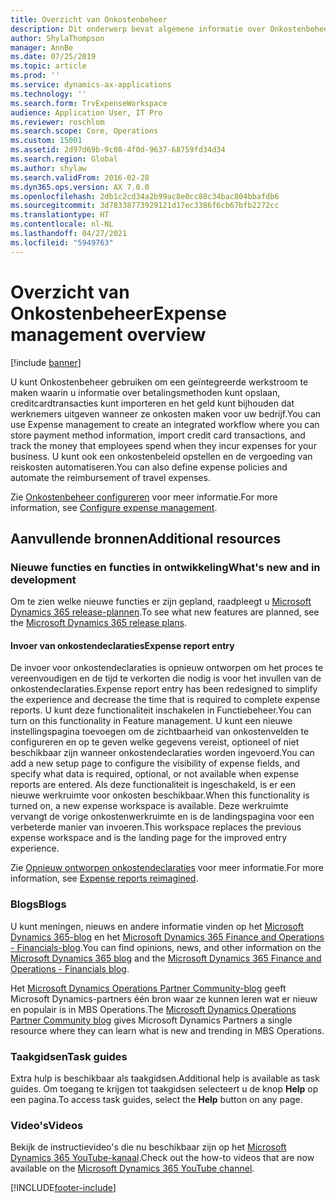 ```yaml
---
title: Overzicht van Onkostenbeheer
description: Dit onderwerp bevat algemene informatie over Onkostenbeheer en koppelingen naar aanvullende bronnen. U kunt Onkostenbeheer gebruiken om een geïntegreerde werkstroom te maken waarin u informatie over betalingsmethoden kunt opslaan, creditcardtransacties kunt importeren en het geld kunt bijhouden dat werknemers uitgeven wanneer ze onkosten maken voor uw bedrijf.
author: ShylaThompson
manager: AnnBe
ms.date: 07/25/2019
ms.topic: article
ms.prod: ''
ms.service: dynamics-ax-applications
ms.technology: ''
ms.search.form: TrvExpenseWorkspace
audience: Application User, IT Pro
ms.reviewer: roschlom
ms.search.scope: Core, Operations
ms.custom: 15001
ms.assetid: 2d97d69b-9c08-4f0d-9637-68759fd34d34
ms.search.region: Global
ms.author: shylaw
ms.search.validFrom: 2016-02-28
ms.dyn365.ops.version: AX 7.0.0
ms.openlocfilehash: 2db1c2cd34a2b99ac8e0cc88c34bac804bbafdb6
ms.sourcegitcommit: 3d78338773929121d17ec3386f6cb67bfb2272cc
ms.translationtype: HT
ms.contentlocale: nl-NL
ms.lasthandoff: 04/27/2021
ms.locfileid: "5949763"
---
```

# <a name="expense-management-overview"></a><span data-ttu-id="a499a-104">Overzicht van Onkostenbeheer</span><span class="sxs-lookup"><span data-stu-id="a499a-104">Expense management overview</span></span>

[!include [banner](../includes/banner.md)]

<span data-ttu-id="a499a-105">U kunt Onkostenbeheer gebruiken om een geïntegreerde werkstroom te maken waarin u informatie over betalingsmethoden kunt opslaan, creditcardtransacties kunt importeren en het geld kunt bijhouden dat werknemers uitgeven wanneer ze onkosten maken voor uw bedrijf.</span><span class="sxs-lookup"><span data-stu-id="a499a-105">You can use Expense management to create an integrated workflow where you can store payment method information, import credit card transactions, and track the money that employees spend when they incur expenses for your business.</span></span> <span data-ttu-id="a499a-106">U kunt ook een onkostenbeleid opstellen en de vergoeding van reiskosten automatiseren.</span><span class="sxs-lookup"><span data-stu-id="a499a-106">You can also define expense policies and automate the reimbursement of travel expenses.</span></span>

<span data-ttu-id="a499a-107">Zie [Onkostenbeheer configureren](plan-expense-management.md) voor meer informatie.</span><span class="sxs-lookup"><span data-stu-id="a499a-107">For more information, see [Configure expense management](plan-expense-management.md).</span></span>

## <a name="additional-resources"></a><span data-ttu-id="a499a-108">Aanvullende bronnen</span><span class="sxs-lookup"><span data-stu-id="a499a-108">Additional resources</span></span>

### <a name="whats-new-and-in-development"></a><span data-ttu-id="a499a-109">Nieuwe functies en functies in ontwikkeling</span><span class="sxs-lookup"><span data-stu-id="a499a-109">What's new and in development</span></span>

<span data-ttu-id="a499a-110">Om te zien welke nieuwe functies er zijn gepland, raadpleegt u [Microsoft Dynamics 365 release-plannen](/dynamics365/release-plans/).</span><span class="sxs-lookup"><span data-stu-id="a499a-110">To see what new features are planned, see the [Microsoft Dynamics 365 release plans](/dynamics365/release-plans/).</span></span>

#### <a name="expense-report-entry"></a><span data-ttu-id="a499a-111">Invoer van onkostendeclaraties</span><span class="sxs-lookup"><span data-stu-id="a499a-111">Expense report entry</span></span>

<span data-ttu-id="a499a-112">De invoer voor onkostendeclaraties is opnieuw ontworpen om het proces te vereenvoudigen en de tijd te verkorten die nodig is voor het invullen van de onkostendeclaraties.</span><span class="sxs-lookup"><span data-stu-id="a499a-112">Expense report entry has been redesigned to simplify the experience and decrease the time that is required to complete expense reports.</span></span> <span data-ttu-id="a499a-113">U kunt deze functionaliteit inschakelen in Functiebeheer.</span><span class="sxs-lookup"><span data-stu-id="a499a-113">You can turn on this functionality in Feature management.</span></span> <span data-ttu-id="a499a-114">U kunt een nieuwe instellingspagina toevoegen om de zichtbaarheid van onkostenvelden te configureren en op te geven welke gegevens vereist, optioneel of niet beschikbaar zijn wanneer onkostendeclaraties worden ingevoerd.</span><span class="sxs-lookup"><span data-stu-id="a499a-114">You can add a new setup page to configure the visibility of expense fields, and specify what data is required, optional, or not available when expense reports are entered.</span></span> <span data-ttu-id="a499a-115">Als deze functionaliteit is ingeschakeld, is er een nieuwe werkruimte voor onkosten beschikbaar.</span><span class="sxs-lookup"><span data-stu-id="a499a-115">When this functionality is turned on, a new expense workspace is available.</span></span> <span data-ttu-id="a499a-116">Deze werkruimte vervangt de vorige onkostenwerkruimte en is de landingspagina voor een verbeterde manier van invoeren.</span><span class="sxs-lookup"><span data-stu-id="a499a-116">This workspace replaces the previous expense workspace and is the landing page for the improved entry experience.</span></span>

<span data-ttu-id="a499a-117">Zie [Opnieuw ontworpen onkostendeclaraties](ExpenseWorkspaceNew.md) voor meer informatie.</span><span class="sxs-lookup"><span data-stu-id="a499a-117">For more information, see [Expense reports reimagined](ExpenseWorkspaceNew.md).</span></span>

### <a name="blogs"></a><span data-ttu-id="a499a-118">Blogs</span><span class="sxs-lookup"><span data-stu-id="a499a-118">Blogs</span></span>

<span data-ttu-id="a499a-119">U kunt meningen, nieuws en andere informatie vinden op het [Microsoft Dynamics 365-blog](https://community.dynamics.com/b/msftdynamicsblog?c=Enterprise) en het [Microsoft Dynamics 365 Finance and Operations - Financials-blog](https://community.dynamics.com/365/financeandoperations/b/financials).</span><span class="sxs-lookup"><span data-stu-id="a499a-119">You can find opinions, news, and other information on the [Microsoft Dynamics 365 blog](https://community.dynamics.com/b/msftdynamicsblog?c=Enterprise) and the [Microsoft Dynamics 365 Finance and Operations - Financials blog](https://community.dynamics.com/365/financeandoperations/b/financials).</span></span>

<span data-ttu-id="a499a-120">Het [Microsoft Dynamics Operations Partner Community-blog](https://community.dynamics.com/partner/b/operationspartnercommunityblog) geeft Microsoft Dynamics-partners één bron waar ze kunnen leren wat er nieuw en populair is in MBS Operations.</span><span class="sxs-lookup"><span data-stu-id="a499a-120">The [Microsoft Dynamics Operations Partner Community blog](https://community.dynamics.com/partner/b/operationspartnercommunityblog) gives Microsoft Dynamics Partners a single resource where they can learn what is new and trending in MBS Operations.</span></span>

### <a name="task-guides"></a><span data-ttu-id="a499a-121">Taakgidsen</span><span class="sxs-lookup"><span data-stu-id="a499a-121">Task guides</span></span>

<span data-ttu-id="a499a-122">Extra hulp is beschikbaar als taakgidsen.</span><span class="sxs-lookup"><span data-stu-id="a499a-122">Additional help is available as task guides.</span></span> <span data-ttu-id="a499a-123">Om toegang te krijgen tot taakgidsen selecteert u de knop **Help** op een pagina.</span><span class="sxs-lookup"><span data-stu-id="a499a-123">To access task guides, select the **Help** button on any page.</span></span>

### <a name="videos"></a><span data-ttu-id="a499a-124">Video's</span><span class="sxs-lookup"><span data-stu-id="a499a-124">Videos</span></span>

<span data-ttu-id="a499a-125">Bekijk de instructievideo's die nu beschikbaar zijn op het [Microsoft Dynamics 365 YouTube-kanaal](https://www.youtube.com/channel/UCJGCg4rB3QSs8y_1FquelBQ).</span><span class="sxs-lookup"><span data-stu-id="a499a-125">Check out the how-to videos that are now available on the [Microsoft Dynamics 365 YouTube channel](https://www.youtube.com/channel/UCJGCg4rB3QSs8y_1FquelBQ).</span></span>


[!INCLUDE[footer-include](../includes/footer-banner.md)]